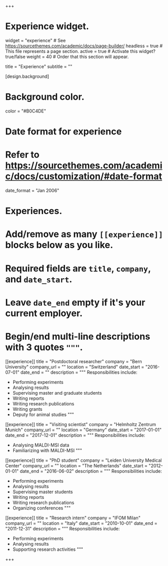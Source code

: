+++
# Experience widget.
widget = "experience"  # See https://sourcethemes.com/academic/docs/page-builder/
headless = true  # This file represents a page section.
active = true  # Activate this widget? true/false
weight = 40  # Order that this section will appear.

title = "Experience"
subtitle = ""

[design.background]
  # Background color.
  color = "#B0C4DE"

# Date format for experience
#   Refer to https://sourcethemes.com/academic/docs/customization/#date-format
date_format = "Jan 2006"

# Experiences.
#   Add/remove as many `[[experience]]` blocks below as you like.
#   Required fields are `title`, `company`, and `date_start`.
#   Leave `date_end` empty if it's your current employer.
#   Begin/end multi-line descriptions with 3 quotes `"""`.
[[experience]]
  title = "Postdoctoral researcher"
  company = "Bern University"
  company_url = ""
  location = "Switzerland"
  date_start = "2016-07-01"
  date_end = ""
  description = """
  Responsibilities include:
  
  * Performing experiments
  * Analysing results
  * Supervising master and graduate students
  * Writing reports
  * Writing research publications
  * Writing grants
  * Deputy for animal studies
  """

[[experience]]
  title = "Visiting scientist"
  company = "Helmholtz Zentrum Munich"
  company_url = ""
  location = "Germany"
  date_start = "2017-01-01"
  date_end = "2017-12-01"
  description = """
  Responsibilities include:
  
  * Analysing MALDI-MSI data
  * Familiarizing with MALDI-MSI
  """
  
[[experience]]
  title = "PhD student"
  company = "Leiden University Medical Center"
  company_url = ""
  location = "The Netherlands"
  date_start = "2012-01-01"
  date_end = "2016-06-02"
  description = """
  Responsibilities include:
  
  * Performing experiments
  * Analysing results
  * Supervising master students
  * Writing reports
  * Writing research publications
  * Organizing conferences
  """
  
[[experience]]
  title = "Research intern"
  company = "IFOM Milan"
  company_url = ""
  location = "Italy"
  date_start = "2010-10-01"
  date_end = "2011-12-31"
  description = """
  Responsibilities include:
  
  * Performing experiments
  * Analysing results
  * Supporting research activities
  """


+++
